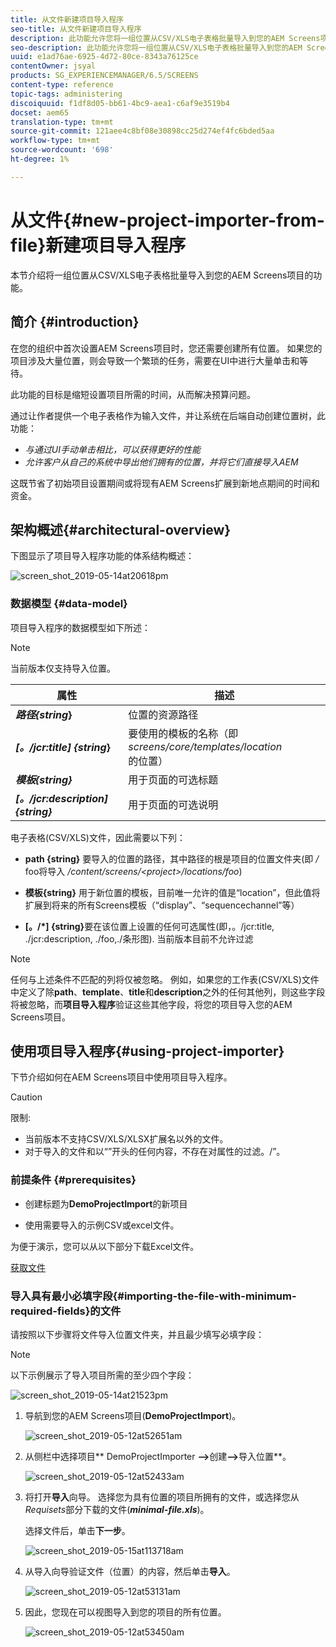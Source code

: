 ```yaml
---
title: 从文件新建项目导入程序
seo-title: 从文件新建项目导入程序
description: 此功能允许您将一组位置从CSV/XLS电子表格批量导入到您的AEM Screens项目。
seo-description: 此功能允许您将一组位置从CSV/XLS电子表格批量导入到您的AEM Screens项目。
uuid: e1ad76ae-6925-4d72-80ce-8343a76125ce
contentOwner: jsyal
products: SG_EXPERIENCEMANAGER/6.5/SCREENS
content-type: reference
topic-tags: administering
discoiquuid: f1df8d05-bb61-4bc9-aea1-c6af9e3519b4
docset: aem65
translation-type: tm+mt
source-git-commit: 121aee4c8bf08e30898cc25d274ef4fc6bded5aa
workflow-type: tm+mt
source-wordcount: '698'
ht-degree: 1%

---
```



# 从文件{#new-project-importer-from-file}新建项目导入程序

本节介绍将一组位置从CSV/XLS电子表格批量导入到您的AEM Screens项目的功能。

## 简介 {#introduction}

在您的组织中首次设置AEM Screens项目时，您还需要创建所有位置。 如果您的项目涉及大量位置，则会导致一个繁琐的任务，需要在UI中进行大量单击和等待。

此功能的目标是缩短设置项目所需的时间，从而解决预算问题。

通过让作者提供一个电子表格作为输入文件，并让系统在后端自动创建位置树，此功能：

* *与通过UI手动单击相比，可以获得更好的性能*
* *允许客户从自己的系统中导出他们拥有的位置，并将它们直接导入AEM*

这既节省了初始项目设置期间或将现有AEM Screens扩展到新地点期间的时间和资金。

## 架构概述{#architectural-overview}

下图显示了项目导入程序功能的体系结构概述：

![screen_shot_2019-05-14at20618pm](assets/screen_shot_2019-05-14at20618pm.png)

### 数据模型 {#data-model}

项目导入程序的数据模型如下所述：

>[!NOTE]
>
>当前版本仅支持导入位置。

| **属性** | **描述** |
|---|---|
| ***路径{string*}** | 位置的资源路径 |
| ***[。/jcr:title] {string*}** | 要使用的模板的名称（即&#x200B;*screens/core/templates/location*&#x200B;的位置） |
| ***模板{string}*** | 用于页面的可选标题 |
| ***[。/jcr:description] {string}*** | 用于页面的可选说明 |

电子表格(CSV/XLS)文件，因此需要以下列：

* **path {string}** 要导入的位置的路径，其中路径的根是项目的位置文件夹(即 */* foo将导入 */content/screens/&lt;project>/locations/foo*)

* **模板{string}** 用于新位置的模板，目前唯一允许的值是“location”，但此值将扩展到将来的所有Screens模板（“display”、“sequencechannel”等）
* **[。/*] {string}**&#x200B;要在该位置上设置的任何可选属性(即，。/jcr:title, ./jcr:description, ./foo,./条形图). 当前版本目前不允许过滤

>[!NOTE]
>
>任何与上述条件不匹配的列将仅被忽略。 例如，如果您的工作表(CSV/XLS)文件中定义了除&#x200B;**path**、**template**、**title**&#x200B;和&#x200B;**description**&#x200B;之外的任何其他列，则这些字段将被忽略，而&#x200B;**项目导入程序**&#x200B;验证这些其他字段，将您的项目导入您的AEM Screens项目。

## 使用项目导入程序{#using-project-importer}

下节介绍如何在AEM Screens项目中使用项目导入程序。

>[!CAUTION]
>
>限制:
>
>* 当前版本不支持CSV/XLS/XLSX扩展名以外的文件。
>* 对于导入的文件和以“”开头的任何内容，不存在对属性的过滤。/”。

>



### 前提条件 {#prerequisites}

* 创建标题为&#x200B;**DemoProjectImport**&#x200B;的新项目

* 使用需要导入的示例CSV或excel文件。

为便于演示，您可以从以下部分下载Excel文件。

[获取文件](assets/minimal-file.xls)

### 导入具有最小必填字段{#importing-the-file-with-minimum-required-fields}的文件

请按照以下步骤将文件导入位置文件夹，并且最少填写必填字段：

>[!NOTE]
>
>以下示例展示了导入项目所需的至少四个字段：

![screen_shot_2019-05-14at21523pm](assets/screen_shot_2019-05-14at21523pm.png)

1. 导航到您的AEM Screens项目(**DemoProjectImport**)。

   ![screen_shot_2019-05-12at52651am](assets/screen_shot_2019-05-12at52651am.png)

1. 从侧栏中选择项目** DemoProjectImporter **—>**&#x200B;创建&#x200B;**—>**&#x200B;导入位置**。

   ![screen_shot_2019-05-12at52433am](assets/screen_shot_2019-05-12at52433am.png)

1. 将打开&#x200B;**导入**&#x200B;向导。 选择您为具有位置的项目所拥有的文件，或选择您从&#x200B;*Requisets*&#x200B;部分下载的文件(***minimal-file.xls***)。

   选择文件后，单击&#x200B;**下一步**。

   ![screen_shot_2019-05-15at113718am](assets/screen_shot_2019-05-15at113718am.png)

1. 从导入向导验证文件（位置）的内容，然后单击&#x200B;**导入**。

   ![screen_shot_2019-05-12at53131am](assets/screen_shot_2019-05-12at53131am.png)

1. 因此，您现在可以视图导入到您的项目的所有位置。

   ![screen_shot_2019-05-12at53450am](assets/screen_shot_2019-05-12at53450am.png)


